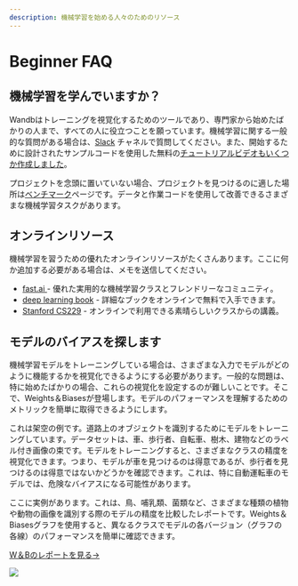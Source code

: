 ```yaml
---
description: 機械学習を始める人々のためのリソース
---
```


# Beginner FAQ

##  機械学習を学んでいますか？

Wandbはトレーニングを視覚化するためのツールであり、専門家から始めたばかりの人まで、すべての人に役立つことを願っています。機械学習に関する一般的な質問がある場合は、[Slack](http://bit.ly/wandb-forum) チャネルで質問してください。また、開始するために設計されたサンプルコードを使用した無料の[チュートリアルビデオもいくつか作成しました](https://www.wandb.com/tutorials)。

プロジェクトを念頭に置いていない場合、プロジェクトを見つけるのに適した場所は[ベンチマーク](https://www.wandb.com/benchmarks)ページです。データと作業コードを使用して改善できるさまざまな機械学習タスクがあります。

## オンラインリソース

機械学習を習うための優れたオンラインリソースがたくさんあります。ここに何か追加する必要がある場合は、メモを送信してください。

* [fast.ai ](https://www.fast.ai)- 優れた実用的な機械学習クラスとフレンドリーなコミュニティ。
* [deep learning book](http://www.deeplearningbook.org) - 詳細なブックをオンラインで無料で入手できます。
* [Stanford CS229](https://see.stanford.edu/Course/CS229) - オンラインで利用できる素晴らしいクラスからの講義。

## モデルのバイアスを探します

 機械学習モデルをトレーニングしている場合は、さまざまな入力でモデルがどのように機能するかを視覚化できるようにする必要があります。一般的な問題は、特に始めたばかりの場合、これらの視覚化を設定するのが難しいことです。そこで、Weights＆Biasesが登場します。モデルのパフォーマンスを理解するためのメトリックを簡単に取得できるようにします。

これは架空の例です。道路上のオブジェクトを識別するためにモデルをトレーニングしています。データセットは、車、歩行者、自転車、樹木、建物などのラベル付き画像の束です。モデルをトレーニングすると、さまざまなクラスの精度を視覚化できます。つまり、モデルが車を見つけるのは得意であるが、歩行者を見つけるのは得意ではないかどうかを確認できます。これは、特に自動運転車のモデルでは、危険なバイアスになる可能性があります。

 ここに実例があります。これは、鳥、哺乳類、菌類など、さまざまな種類の植物や動物の画像を識別する際のモデルの精度を比較したレポートです。Weights＆Biasesグラフを使用すると、異なるクラスでモデルの各バージョン（グラフの各線）のパフォーマンスを簡単に確認できます。

[W＆Bのレポートを見る→](https://wandb.ai/stacey/curr_learn/reports/Species-Identification--VmlldzoxMDk3Nw)

![](../.gitbook/assets/image%20%288%29.png)

